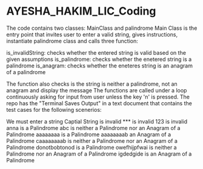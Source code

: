 # AYESHA_HAKIM_LIC_Coding
The code contains two classes: MainClass and palindrome
Main Class is the entry point that invites user to enter a valid string, gives instructions, 
instantiate palindrome class and calls three function:

is_invalidString: checks whether the entered string is valid based on the given assumptions
is_palindrome: checks whether the enetered string is a palindrome
is_anagram: checks whether the eneteres string is an anagram of a palindrome

The function also checks is the string is neither a palindrome, not an anagram and display the message
The functions are called under a loop continuously asking for input from user unless the key 'n' is pressed.
The repo has the "Terminal Saves Output" in a text document that contains the test cases for the following scenerios:

We must enter a string
Captial String is invalid
*** is invalid
123 is invalid
anna is a Palindrome 
abc is neither a Palindrome nor an Anagram of a Palindrome 
aaaaaaaa is a Palindrome 
aaaaaaaab an Anagram of a Palindrome
caaaaaaaab is neither a Palindrome nor an Anagram of a Palindrome 
donotbobtonod is a Palindrome 
owefhijpfwai is neither a Palindrome nor an Anagram of a Palindrome 
igdedgide is an Anagram of a Palindrome
